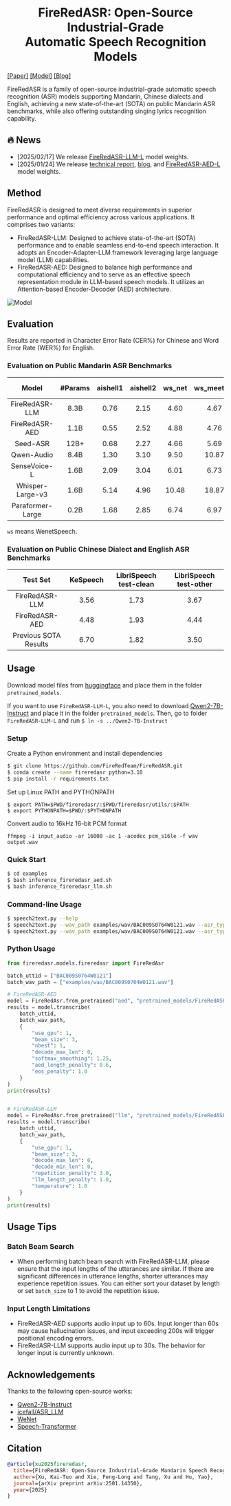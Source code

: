 <div align="center">
<h1>FireRedASR: Open-Source Industrial-Grade
<br>
Automatic Speech Recognition Models</h1>

</div>

[[Paper]](https://arxiv.org/pdf/2501.14350)
[[Model]](https://huggingface.co/fireredteam)
[[Blog]](https://fireredteam.github.io/demos/firered_asr/)

FireRedASR is a family of open-source industrial-grade automatic speech recognition (ASR) models supporting Mandarin, Chinese dialects and English, achieving a new state-of-the-art (SOTA) on public Mandarin ASR benchmarks, while also offering outstanding singing lyrics recognition capability.


## 🔥 News
- [2025/02/17] We release [FireRedASR-LLM-L](https://huggingface.co/fireredteam/FireRedASR-LLM-L/tree/main) model weights.
- [2025/01/24] We release [technical report](https://arxiv.org/pdf/2501.14350), [blog](https://fireredteam.github.io/demos/firered_asr/), and [FireRedASR-AED-L](https://huggingface.co/fireredteam/FireRedASR-AED-L/tree/main) model weights.


## Method

FireRedASR is designed to meet diverse requirements in superior performance and optimal efficiency across various applications. It comprises two variants:
- FireRedASR-LLM: Designed to achieve state-of-the-art (SOTA) performance and to enable seamless end-to-end speech interaction. It adopts an Encoder-Adapter-LLM framework leveraging large language model (LLM) capabilities.
- FireRedASR-AED: Designed to balance high performance and computational efficiency and to serve as an effective speech representation module in LLM-based speech models. It utilizes an Attention-based Encoder-Decoder (AED) architecture.

![Model](/assets/FireRedASR_model.png)


## Evaluation
Results are reported in Character Error Rate (CER%) for Chinese and Word Error Rate (WER%) for English.

### Evaluation on Public Mandarin ASR Benchmarks
| Model            | #Params | aishell1 | aishell2 | ws\_net  | ws\_meeting | Average-4 |
|:----------------:|:-------:|:--------:|:--------:|:--------:|:-----------:|:---------:|
| FireRedASR-LLM   | 8.3B | 0.76 | 2.15 | 4.60 | 4.67 | 3.05 |
| FireRedASR-AED   | 1.1B | 0.55 | 2.52 | 4.88 | 4.76 | 3.18 |
| Seed-ASR         | 12B+ | 0.68 | 2.27 | 4.66 | 5.69 | 3.33 |
| Qwen-Audio       | 8.4B | 1.30 | 3.10 | 9.50 | 10.87 | 6.19 |
| SenseVoice-L     | 1.6B | 2.09 | 3.04 | 6.01 | 6.73 | 4.47 |
| Whisper-Large-v3 | 1.6B | 5.14 | 4.96 | 10.48 | 18.87 | 9.86 |
| Paraformer-Large | 0.2B | 1.68 | 2.85 | 6.74 | 6.97 | 4.56 |

`ws` means WenetSpeech.

### Evaluation on Public Chinese Dialect and English ASR Benchmarks
|Test Set       | KeSpeech | LibriSpeech test-clean | LibriSpeech test-other  |
| :------------:| :------: | :--------------------: | :----------------------:|
|FireRedASR-LLM | 3.56 | 1.73 | 3.67 |
|FireRedASR-AED | 4.48 | 1.93 | 4.44 |
|Previous SOTA Results | 6.70 | 1.82 | 3.50 |


## Usage
Download model files from [huggingface](https://huggingface.co/fireredteam) and place them in the folder `pretrained_models`.

If you want to use `FireRedASR-LLM-L`, you also need to download [Qwen2-7B-Instruct](https://huggingface.co/Qwen/Qwen2-7B-Instruct) and place it in the folder `pretrained_models`. Then, go to folder `FireRedASR-LLM-L` and run `$ ln -s ../Qwen2-7B-Instruct`


### Setup
Create a Python environment and install dependencies
```bash
$ git clone https://github.com/FireRedTeam/FireRedASR.git
$ conda create --name fireredasr python=3.10
$ pip install -r requirements.txt
```

Set up Linux PATH and PYTHONPATH
```
$ export PATH=$PWD/fireredasr/:$PWD/fireredasr/utils/:$PATH
$ export PYTHONPATH=$PWD/:$PYTHONPATH
```

Convert audio to 16kHz 16-bit PCM format
```
ffmpeg -i input_audio -ar 16000 -ac 1 -acodec pcm_s16le -f wav output.wav
```

### Quick Start
```bash
$ cd examples
$ bash inference_fireredasr_aed.sh
$ bash inference_fireredasr_llm.sh
```

### Command-line Usage
```bash
$ speech2text.py --help
$ speech2text.py --wav_path examples/wav/BAC009S0764W0121.wav --asr_type "aed" --model_dir pretrained_models/FireRedASR-AED-L
$ speech2text.py --wav_path examples/wav/BAC009S0764W0121.wav --asr_type "llm" --model_dir pretrained_models/FireRedASR-LLM-L
```

### Python Usage
```python
from fireredasr.models.fireredasr import FireRedAsr

batch_uttid = ["BAC009S0764W0121"]
batch_wav_path = ["examples/wav/BAC009S0764W0121.wav"]

# FireRedASR-AED
model = FireRedAsr.from_pretrained("aed", "pretrained_models/FireRedASR-AED-L")
results = model.transcribe(
    batch_uttid,
    batch_wav_path,
    {
        "use_gpu": 1,
        "beam_size": 3,
        "nbest": 1,
        "decode_max_len": 0,
        "softmax_smoothing": 1.25,
        "aed_length_penalty": 0.6,
        "eos_penalty": 1.0
    }
)
print(results)


# FireRedASR-LLM
model = FireRedAsr.from_pretrained("llm", "pretrained_models/FireRedASR-LLM-L")
results = model.transcribe(
    batch_uttid,
    batch_wav_path,
    {
        "use_gpu": 1,
        "beam_size": 3,
        "decode_max_len": 0,
        "decode_min_len": 0,
        "repetition_penalty": 3.0,
        "llm_length_penalty": 1.0,
        "temperature": 1.0
    }
)
print(results)
```

## Usage Tips
### Batch Beam Search
- When performing batch beam search with FireRedASR-LLM, please ensure that the input lengths of the utterances are similar. If there are significant differences in utterance lengths, shorter utterances may experience repetition issues. You can either sort your dataset by length or set `batch_size` to 1 to avoid the repetition issue.

### Input Length Limitations
- FireRedASR-AED supports audio input up to 60s. Input longer than 60s may cause hallucination issues, and input exceeding 200s will trigger positional encoding errors.
- FireRedASR-LLM supports audio input up to 30s. The behavior for longer input is currently unknown.


## Acknowledgements
Thanks to the following open-source works:
- [Qwen2-7B-Instruct](https://huggingface.co/Qwen/Qwen2-7B-Instruct)
- [icefall/ASR_LLM](https://github.com/k2-fsa/icefall/tree/master/egs/speech_llm/ASR_LLM)
- [WeNet](https://github.com/wenet-e2e/wenet)
- [Speech-Transformer](https://github.com/kaituoxu/Speech-Transformer)


## Citation
```bibtex
@article{xu2025fireredasr,
  title={FireRedASR: Open-Source Industrial-Grade Mandarin Speech Recognition Models from Encoder-Decoder to LLM Integration},
  author={Xu, Kai-Tuo and Xie, Feng-Long and Tang, Xu and Hu, Yao},
  journal={arXiv preprint arXiv:2501.14350},
  year={2025}
}
```
